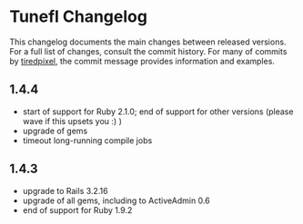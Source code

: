 # Tunefl Changelog

This changelog documents the main changes between released versions.
For a full list of changes, consult the commit history.
For many of commits by [tiredpixel](http://www.tiredpixel.com), the commit
message provides information and examples.


## 1.4.4

- start of support for Ruby 2.1.0; end of support for other versions (please wave if this upsets you :) )
- upgrade of gems
- timeout long-running compile jobs


## 1.4.3

- upgrade to Rails 3.2.16
- upgrade of all gems, including to ActiveAdmin 0.6
- end of support for Ruby 1.9.2

